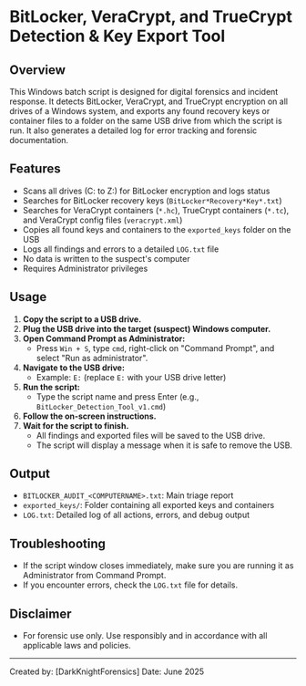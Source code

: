 # BitLocker, VeraCrypt, and TrueCrypt Detection & Key Export Tool

## Overview
This Windows batch script is designed for digital forensics and incident response. It detects BitLocker, VeraCrypt, and TrueCrypt encryption on all drives of a Windows system, and exports any found recovery keys or container files to a folder on the same USB drive from which the script is run. It also generates a detailed log for error tracking and forensic documentation.

## Features
- Scans all drives (C: to Z:) for BitLocker encryption and logs status
- Searches for BitLocker recovery keys (`BitLocker*Recovery*Key*.txt`)
- Searches for VeraCrypt containers (`*.hc`), TrueCrypt containers (`*.tc`), and VeraCrypt config files (`veracrypt.xml`)
- Copies all found keys and containers to the `exported_keys` folder on the USB
- Logs all findings and errors to a detailed `LOG.txt` file
- No data is written to the suspect's computer
- Requires Administrator privileges

## Usage
1. **Copy the script to a USB drive.**
2. **Plug the USB drive into the target (suspect) Windows computer.**
3. **Open Command Prompt as Administrator:**
   - Press `Win + S`, type `cmd`, right-click on "Command Prompt", and select "Run as administrator".
4. **Navigate to the USB drive:**
   - Example: `E:` (replace `E:` with your USB drive letter)
5. **Run the script:**
   - Type the script name and press Enter (e.g., `BitLocker_Detection_Tool_v1.cmd`)
6. **Follow the on-screen instructions.**
7. **Wait for the script to finish.**
   - All findings and exported files will be saved to the USB drive.
   - The script will display a message when it is safe to remove the USB.

## Output
- `BITLOCKER_AUDIT_<COMPUTERNAME>.txt`: Main triage report
- `exported_keys/`: Folder containing all exported keys and containers
- `LOG.txt`: Detailed log of all actions, errors, and debug output

## Troubleshooting
- If the script window closes immediately, make sure you are running it as Administrator from Command Prompt.
- If you encounter errors, check the `LOG.txt` file for details.

## Disclaimer
- For forensic use only. Use responsibly and in accordance with all applicable laws and policies.

---
Created by: [DarkKnightForensics]
Date: June 2025
